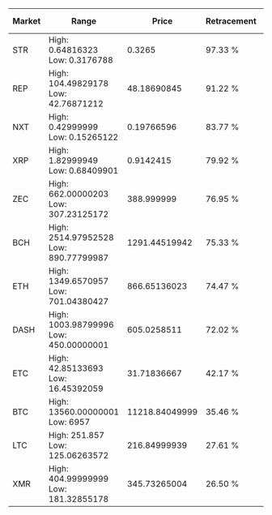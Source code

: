 | Market | Range | Price| Retracement | Doubles to 50% |
| --- | --- | --- | --- | --- |
| STR | High: 0.64816323<br />Low: 0.3176788 | 0.3265 | 97.33 % | 1.48 |
| REP | High: 104.49829178<br />Low: 42.76871212 | 48.18690845 | 91.22 % | 1.53 |
| NXT | High: 0.42999999<br />Low: 0.15265122 | 0.19766596 | 83.77 % | 1.47 |
| XRP | High: 1.82999949<br />Low: 0.68409901 | 0.9142415 | 79.92 % | 1.37 |
| ZEC | High: 662.00000203<br />Low: 307.23125172 | 388.999999 | 76.95 % | 1.25 |
| BCH | High: 2514.97952528<br />Low: 890.77799987 | 1291.44519942 | 75.33 % | 1.32 |
| ETH | High: 1349.6570957<br />Low: 701.04380427 | 866.65136023 | 74.47 % | 1.18 |
| DASH | High: 1003.98799996<br />Low: 450.00000001 | 605.0258511 | 72.02 % | 1.20 |
| ETC | High: 42.85133693<br />Low: 16.45392059 | 31.71836667 | 42.17 % | 0.00 |
| BTC | High: 13560.00000001<br />Low: 6957 | 11218.84049999 | 35.46 % | 0.00 |
| LTC | High: 251.857<br />Low: 125.06263572 | 216.84999939 | 27.61 % | 0.00 |
| XMR | High: 404.99999999<br />Low: 181.32855178 | 345.73265004 | 26.50 % | 0.00 |
